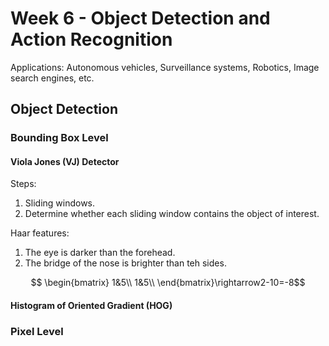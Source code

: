 # Week 6 - Object Detection and Action Recognition

Applications: Autonomous vehicles, Surveillance systems, Robotics, Image search engines, etc.

## Object Detection

### Bounding Box Level

#### Viola Jones (VJ) Detector

Steps:
1. Sliding windows.
2. Determine whether each sliding window contains the object of interest.

Haar features:

1. The eye is darker than the forehead.
2. The bridge of the nose is brighter than teh sides.

$$ \begin{bmatrix}
    1&5\\
    1&5\\
\end{bmatrix}\rightarrow2-10=-8$$ 


#### Histogram of Oriented Gradient (HOG)



### Pixel Level
